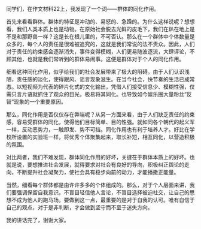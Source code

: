 同学们，在作文材料22上，我发现了一个词——群体的同化作用。

首先来看看群体。群体的特征是冲动的、易怒的、急躁的。为什么这样说呢？想想看，我们人类本质上也是动物。在原始社会脱去光鲜的皮毛下，我们在趴在地上是不是和那野兽一样？这是长在根儿里的，不可否认。那么在一个群体中个体数量是众多的，每个人的责任是很难被追究的，这就是我们常说的法不责众。因此，人们对于责任的约束感会逐渐消失，事件变得模糊，人们更易随波逐流，大肆评论，不顾其他，也就是我们常听到的群体易闹事。这便是群体对于个人的同化作用。

细看这种同化作用，似乎给我们的社会发展带来了极大的阻碍。由于人们认识浅陋，责任感的淡化，使得跟风、谣言现象滋生。在当今社会，快节奏的生活已成常态。以短视频为代表的碎片化式的文化输出，凭借人们接受信息少、模糊性强，仅需只言片语就抓住了观众的目光，极易将其同化。也导致如今娱乐圈大量粉丝“反智”现象的一个重要原因。

那么，同化作用是否仅仅存在弊端呢？从另一方面来看，由于人们缺乏责任的约束感，容易受群体的同化，使得他们目标简单、目的性强。就如同各个朝代的起义军一样，反动恶势力，一触即发、势不可挡。同化作用也有利于培养人才。好比在学校所设置的实验班一样，将优秀个体聚集起来，取长补短，相互同化，以营造积极的氛围。

对比两者，我们不难发现，群体同化作用的好坏，关键在于群体本质上的好坏。也就是说，要想推进社会发展，就得要求对社会有良好的导向，积极纠正舆论的走向，不断提升社会凝聚力，使社会具有稳步向前的动力，才能播撒正能量。

当然，细看每个群体都是由许许多多的个体组成的。那么，对于个人层面来讲，我们要强调保留自我意识。不盲目轻信他人言论，不盲目选择被迫社交，让自己的思想不成为他人的跑马场。要做到这一点，最重要的是对于自我的认可。唯有自信于自己的观点，对于是非判断，才会做到坚守而不至于迷失方向。

我的讲话完了，谢谢大家。
